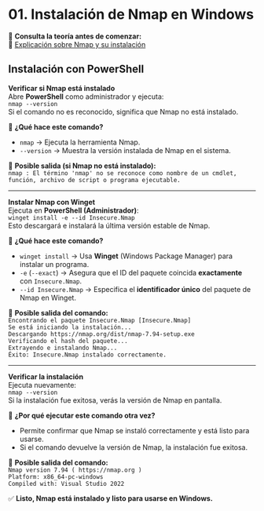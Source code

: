 # 01. Instalación de Nmap en Windows

📖 **Consulta la teoría antes de comenzar:**  
🔗 [Explicación sobre Nmap y su instalación](https://notion.so/tu-enlace-notion-aqui)

## Instalación con PowerShell

**Verificar si Nmap está instalado**  
Abre **PowerShell** como administrador y ejecuta:  
`nmap --version`  
Si el comando no es reconocido, significa que Nmap no está instalado.

📌 **¿Qué hace este comando?**  
- `nmap` → Ejecuta la herramienta Nmap.  
- `--version` → Muestra la versión instalada de Nmap en el sistema.  

📌 **Posible salida (si Nmap no está instalado):**  
`nmap : El término 'nmap' no se reconoce como nombre de un cmdlet, función, archivo de script o programa ejecutable.`  

---

**Instalar Nmap con Winget**  
Ejecuta en **PowerShell (Administrador)**:  
`winget install -e --id Insecure.Nmap`  
Esto descargará e instalará la última versión estable de Nmap.

📌 **¿Qué hace este comando?**  
- `winget install` → Usa **Winget** (Windows Package Manager) para instalar un programa.  
- `-e` (`--exact`) → Asegura que el ID del paquete coincida **exactamente** con `Insecure.Nmap`.  
- `--id Insecure.Nmap` → Especifica el **identificador único** del paquete de Nmap en Winget.  

📌 **Posible salida del comando:**  
`Encontrando el paquete Insecure.Nmap [Insecure.Nmap]`  
`Se está iniciando la instalación...`  
`Descargando https://nmap.org/dist/nmap-7.94-setup.exe`  
`Verificando el hash del paquete...`  
`Extrayendo e instalando Nmap...`  
`Éxito: Insecure.Nmap instalado correctamente.`  

---

**Verificar la instalación**  
Ejecuta nuevamente:  
`nmap --version`  
Si la instalación fue exitosa, verás la versión de Nmap en pantalla.

📌 **¿Por qué ejecutar este comando otra vez?**  
- Permite confirmar que Nmap se instaló correctamente y está listo para usarse.  
- Si el comando devuelve la versión de Nmap, la instalación fue exitosa.  

📌 **Posible salida del comando:**  
`Nmap version 7.94 ( https://nmap.org )`  
`Platform: x86_64-pc-windows`  
`Compiled with: Visual Studio 2022`  

✅ **Listo, Nmap está instalado y listo para usarse en Windows.**
